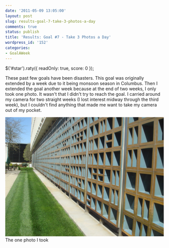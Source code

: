 ```yaml
---
date: '2011-05-09 13:05:00'
layout: post
slug: results-goal-7-take-3-photos-a-day
comments: true
status: publish
title: 'Results: Goal #7 - Take 3 Photos a Day'
wordpress_id: '152'
categories:
- GoalAWeek
---
```


$('#star').raty({ readOnly: true, score: 0 });

These past few goals have been disasters. This goal was originally extended by a week due to it being monsoon season in Columbus. Then I extended the goal another week because at the end of two weeks, I only took one photo. It wasn't that I didn't try to reach the goal. I carried around my camera for two straight weeks (I lost interest midway through the third week), but I couldn't find anything that made me want to take my camera out of my pocket.

[![](/assets/img/posts/Goal05-1024x768.jpg)](/assets/img/posts/Goal05.jpg)
The one photo I took